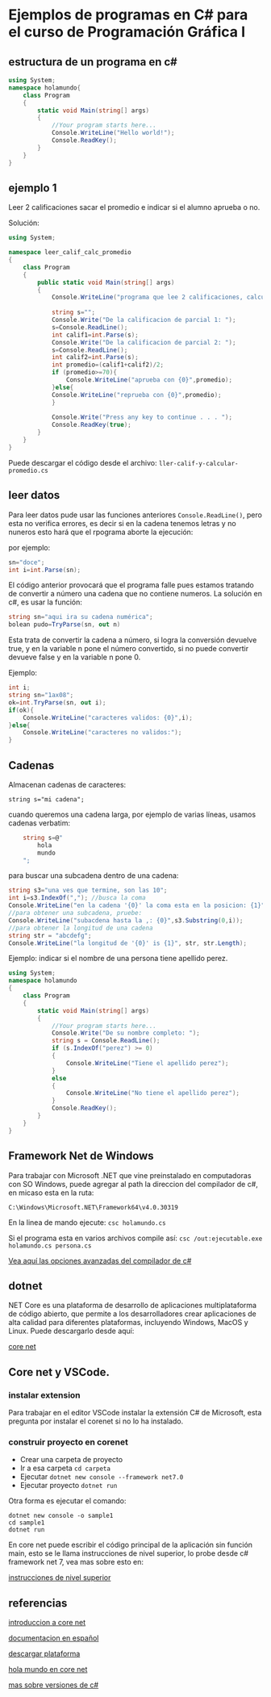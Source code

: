 # Ejemplos de programas en C# para el curso de Programación Gráfica I

## estructura de un programa en c#
```cs
using System;
namespace holamundo{
    class Program
    {
        static void Main(string[] args)
        {
            //Your program starts here...
            Console.WriteLine("Hello world!");
            Console.ReadKey();
        }
    }
}
```
## ejemplo 1
Leer 2 calificaciones sacar el promedio e indicar si el alumno aprueba o no.

Solución: 
```cs
using System;

namespace leer_calif_calc_promedio
{
	class Program
	{
		public static void Main(string[] args)
		{
			Console.WriteLine("programa que lee 2 calificaciones, calcula promedio, indica si el alumno paso o no!");
			
			string s="";
			Console.Write("De la calificacion de parcial 1: ");
			s=Console.ReadLine();
			int calif1=int.Parse(s);
			Console.Write("De la calificacion de parcial 2: ");
			s=Console.ReadLine();
			int calif2=int.Parse(s);
			int promedio=(calif1+calif2)/2;
			if (promedio>=70){
				Console.WriteLine("aprueba con {0}",promedio);
			}else{
			Console.WriteLine("reprueba con {0}",promedio);
			}
			
			Console.Write("Press any key to continue . . . ");
			Console.ReadKey(true);
		}
	}
}
```
Puede descargar el código desde el archivo: `ller-calif-y-calcular-promedio.cs`

## leer datos
Para leer datos pude usar las funciones anteriores `Console.ReadLine()`, pero esta no verifica errores, es decir si en la cadena tenemos letras y no nuneros esto hará que el rpograma aborte la ejecución:

por ejemplo:
```cs
sn="doce";
int i=int.Parse(sn);
```
El código anterior provocará que el programa falle pues estamos tratando de convertir a número una cadena que no contiene numeros. La solución en c#, es usar la función: 
```cs
string sn="aqui ira su cadena numérica";
bolean pudo=TryParse(sn, out n)
```

Esta trata de convertir la cadena a número, si logra la conversión devuelve true, y en la variable n pone el número convertido, si no puede convertir devueve false y en la variable n pone 0.

Ejemplo:

```cs
int i;
string sn="1ax08";
ok=int.TryParse(sn, out i);
if(ok){
	Console.WriteLine("caracteres validos: {0}",i);
}else{
	Console.WriteLine("caracteres no validos:");
}

```

## Cadenas
Almacenan cadenas de caracteres:

`string s="mi cadena";`

cuando queremos una cadena larga, por ejemplo de varias líneas, usamos cadenas verbatim:

```cs
	string s=@"
		hola
		mundo
	";
```
para buscar una subcadena dentro de una cadena:

```cs
string s3="una ves que termine, son las 10";
int i=s3.IndexOf(","); //busca la coma
Console.WriteLine("en la cadena '{0}' la coma esta en la posicion: {1}",s3,i); 
//para obtener una subcadena, pruebe:
Console.WriteLine("subacdena hasta la ,: {0}",s3.Substring(0,i));
//para obtener la longitud de una cadena
string str = "abcdefg";
Console.WriteLine("la longitud de '{0}' is {1}", str, str.Length);
```
Ejemplo: indicar si el nombre de una persona tiene apellido perez.
```cs
using System;
namespace holamundo
{
    class Program
    {
        static void Main(string[] args)
        {
            //Your program starts here...
            Console.Write("De su nombre completo: ");
            string s = Console.ReadLine();
            if (s.IndexOf("perez") >= 0)
            {
                Console.WriteLine("Tiene el apellido perez");
            }
            else
            {
                Console.WriteLine("No tiene el apellido perez");
            }
            Console.ReadKey();
        }
    }
}
```
## Framework Net de Windows

Para trabajar con Microsoft .NET que vine preinstalado en computadoras con SO Windows, puede agregar al path la direccion del compilador de c#, en micaso esta en la ruta:

`C:\Windows\Microsoft.NET\Framework64\v4.0.30319`

En la linea de mando ejecute:  `csc holamundo.cs`

Si el programa esta en varios archivos compile así:
`csc /out:ejecutable.exe holamundo.cs persona.cs`

[Vea aquí las opciones avanzadas del compilador de c#](https://learn.microsoft.com/es-es/dotnet/csharp/language-reference/compiler-options/miscellaneous)

## dotnet
NET Core es una plataforma de desarrollo de aplicaciones multiplataforma de código abierto, que permite a los desarrolladores crear aplicaciones de alta calidad para diferentes plataformas, incluyendo Windows, MacOS y Linux. Puede descargarlo desde aquí: 

[core net](https://dotnet.microsoft.com/es-es/download)


## Core net y VSCode.
### instalar extension 
Para trabajar en el editor VSCode instalar la extensión C# de Microsoft, esta pregunta por instalar el corenet si no lo ha instalado.

### construir proyecto en corenet
* Crear una carpeta de proyecto
* Ir a esa carpeta `cd carpeta`
* Ejecutar `dotnet new console --framework net7.0`
* Ejecutar proyecto `dotnet run`

Otra forma es ejecutar el comando:

```bs
dotnet new console -o sample1
cd sample1
dotnet run

```

En core net puede escribir el código principal de la aplicación sin función main, esto se le llama instrucciones de nivel superior, lo probe desde c# framework net 7, vea mas sobre esto en:

[instrucciones de nivel superior](https://learn.microsoft.com/es-es/dotnet/csharp/fundamentals/program-structure/top-level-statements)

## referencias

[introduccion a core net](https://learn.microsoft.com/es-es/dotnet/core/introduction)

[documentacion en español](https://learn.microsoft.com/es-es/dotnet/core/get-started)

[descargar plataforma](https://dotnet.microsoft.com/es-es/download/dotnet)

[hola mundo en core net](https://learn.microsoft.com/es-es/dotnet/core/get-started)

[mas sobre versiones de c#](https://learn.microsoft.com/es-es/dotnet/csharp/whats-new/csharp-10)